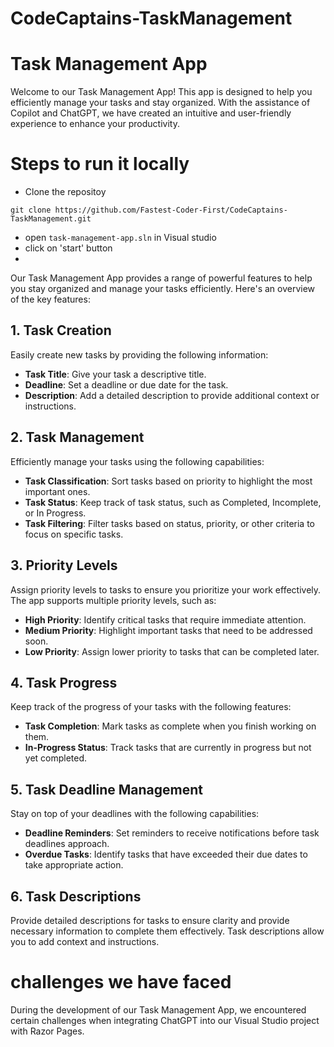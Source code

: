 # CodeCaptains-TaskManagement
# Task Management App
Welcome to our Task Management App! This app is designed to help you efficiently manage your tasks and stay organized. With the assistance of Copilot and ChatGPT, we have created an intuitive and user-friendly experience to enhance your productivity.

# Steps to run it locally 
- Clone the repositoy 
```
git clone https://github.com/Fastest-Coder-First/CodeCaptains-TaskManagement.git
```
-  open `task-management-app.sln` in Visual studio
- click on 'start' button
- 
Our Task Management App provides a range of powerful features to help you stay organized and manage your tasks efficiently. Here's an overview of the key features:

## 1. Task Creation

Easily create new tasks by providing the following information:

- **Task Title**: Give your task a descriptive title.
- **Deadline**: Set a deadline or due date for the task.
- **Description**: Add a detailed description to provide additional context or instructions.

## 2. Task Management

Efficiently manage your tasks using the following capabilities:

- **Task Classification**: Sort tasks based on priority to highlight the most important ones.
- **Task Status**: Keep track of task status, such as Completed, Incomplete, or In Progress.
- **Task Filtering**: Filter tasks based on status, priority, or other criteria to focus on specific tasks.

## 3. Priority Levels

Assign priority levels to tasks to ensure you prioritize your work effectively. The app supports multiple priority levels, such as:

- **High Priority**: Identify critical tasks that require immediate attention.
- **Medium Priority**: Highlight important tasks that need to be addressed soon.
- **Low Priority**: Assign lower priority to tasks that can be completed later.

## 4. Task Progress

Keep track of the progress of your tasks with the following features:

- **Task Completion**: Mark tasks as complete when you finish working on them.
- **In-Progress Status**: Track tasks that are currently in progress but not yet completed.

## 5. Task Deadline Management

Stay on top of your deadlines with the following capabilities:

- **Deadline Reminders**: Set reminders to receive notifications before task deadlines approach.
- **Overdue Tasks**: Identify tasks that have exceeded their due dates to take appropriate action.

## 6. Task Descriptions

Provide detailed descriptions for tasks to ensure clarity and provide necessary information to complete them effectively. Task descriptions allow you to add context and instructions.




# challenges we have faced 
During the development of our Task Management App, we encountered certain challenges when integrating ChatGPT into our Visual Studio project with Razor Pages.

